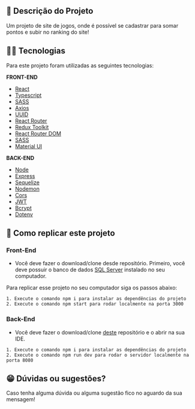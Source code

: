 ## :ledger: Descrição do Projeto

Um projeto de site de jogos, onde é possível se cadastrar para somar pontos e subir no ranking do site!

## :man_technologist: Tecnologias

Para este projeto foram utilizadas as seguintes tecnologias:

**FRONT-END**

- [React](https://pt-br.reactjs.org/)
- [Typescript](https://www.typescriptlang.org/)
- [SASS](https://sass-lang.com/)
- [Axios](https://axios-http.com/ptbr/docs/intro)
- [UUID](https://www.uuidgenerator.net/)
- [React Router](https://v5.reactrouter.com/web/guides/quick-start)
- [Redux Toolkit](https://redux-toolkit.js.org/)
- [React Router DOM](https://github.com/rodhenr/SiteJogos)
- [SASS](https://github.com/rodhenr/SiteJogos)
- [Material UI](https://mui.com/)

**BACK-END**

- [Node](https://nodejs.org/en/)
- [Express](https://expressjs.com/pt-br/)
- [Sequelize](https://sequelize.org/)
- [Nodemon](https://www.npmjs.com/package/nodemon)
- [Cors](https://www.npmjs.com/package/cors)
- [JWT](https://jwt.io/)
- [Bcrypt](https://www.npmjs.com/package/bcrypt)
- [Dotenv](https://www.npmjs.com/package/dotenv)

## :dvd: Como replicar este projeto

### Front-End

- Você deve fazer o download/clone desde repositório.
  Primeiro, você deve possuir o banco de dados [SQL Server](https://www.microsoft.com/pt-br/sql-server/sql-server-downloads) instalado no seu computador.

Para replicar esse projeto no seu computador siga os passos abaixo:

```
1. Execute o comando npm i para instalar as dependências do projeto
2. Execute o comando npm start para rodar localmente na porta 3000
```

### Back-End

- Você deve fazer o download/clone [deste](https://github.com/rodhenr/SiteJogos) repositório e o abrir na sua IDE.

```
1. Execute o comando npm i para instalar as dependências do projeto
2. Execute o comando npm run dev para rodar o servidor localmente na porta 8080
```

## :grin: Dúvidas ou sugestões?

Caso tenha alguma dúvida ou alguma sugestão fico no aguardo da sua mensagem!
